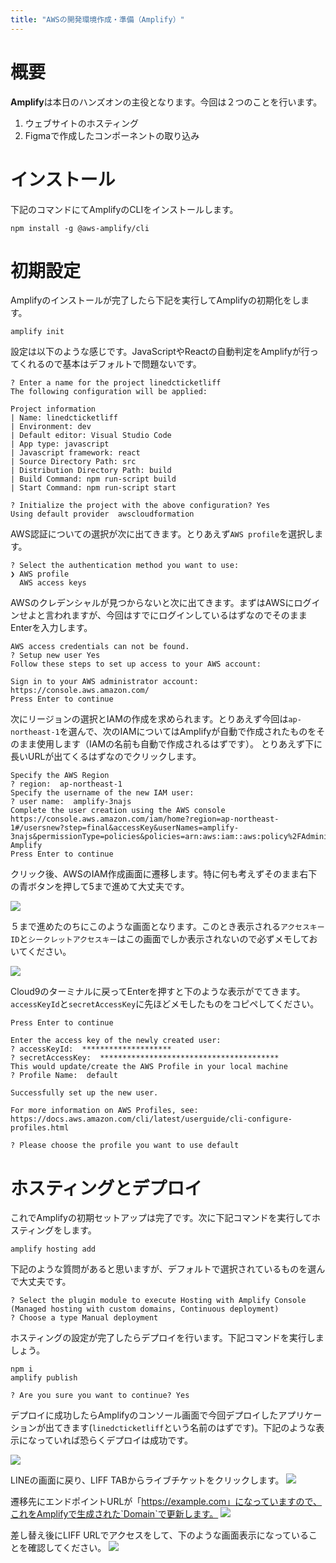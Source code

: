 ```yaml
---
title: "AWSの開発環境作成・準備（Amplify）"
---
```


# 概要

**Amplify**は本日のハンズオンの主役となります。今回は２つのことを行います。

1. ウェブサイトのホスティング
2. Figmaで作成したコンポーネントの取り込み

# インストール

下記のコマンドにてAmplifyのCLIをインストールします。

```
npm install -g @aws-amplify/cli
```

# 初期設定

Amplifyのインストールが完了したら下記を実行してAmplifyの初期化をします。

```
amplify init
```

設定は以下のような感じです。JavaScriptやReactの自動判定をAmplifyが行ってくれるので基本はデフォルトで問題ないです。

```
? Enter a name for the project linedcticketliff
The following configuration will be applied:

Project information
| Name: linedcticketliff
| Environment: dev
| Default editor: Visual Studio Code
| App type: javascript
| Javascript framework: react
| Source Directory Path: src
| Distribution Directory Path: build
| Build Command: npm run-script build
| Start Command: npm run-script start

? Initialize the project with the above configuration? Yes
Using default provider  awscloudformation
```

AWS認証についての選択が次に出てきます。とりあえず`AWS profile`を選択します。

```
? Select the authentication method you want to use: 
❯ AWS profile 
  AWS access keys 
```

AWSのクレデンシャルが見つからないと次に出てきます。まずはAWSにログインせよと言われますが、今回はすでにログインしているはずなのでそのままEnterを入力します。

```
AWS access credentials can not be found.
? Setup new user Yes
Follow these steps to set up access to your AWS account:

Sign in to your AWS administrator account:
https://console.aws.amazon.com/
Press Enter to continue
```

次にリージョンの選択とIAMの作成を求められます。とりあえず今回は`ap-northeast-1`を選んで、次のIAMについてはAmplifyが自動で作成されたものをそのまま使用します（IAMの名前も自動で作成されるはずです）。
とりあえず下に長いURLが出てくるはずなのでクリックします。

```
Specify the AWS Region
? region:  ap-northeast-1
Specify the username of the new IAM user:
? user name:  amplify-3najs
Complete the user creation using the AWS console
https://console.aws.amazon.com/iam/home?region=ap-northeast-1#/usersnew?step=final&accessKey&userNames=amplify-3najs&permissionType=policies&policies=arn:aws:iam::aws:policy%2FAdministratorAccess-Amplify
Press Enter to continue
```

クリック後、AWSのIAM作成画面に遷移します。特に何も考えずそのまま右下の青ボタンを押して5まで進めて大丈夫です。

![](https://storage.googleapis.com/zenn-user-upload/dd9d17fbc3af-20220208.png)

５まで進めたのちにこのような画面となります。このとき表示される`アクセスキーID`と`シークレットアクセスキー`はこの画面でしか表示されないので必ずメモしておいてください。

![](https://storage.googleapis.com/zenn-user-upload/46a0b029b541-20220208.png)

Cloud9のターミナルに戻ってEnterを押すと下のような表示がでてきます。`accessKeyId`と`secretAccessKey`に先ほどメモしたものをコピペしてください。

```
Press Enter to continue

Enter the access key of the newly created user:
? accessKeyId:  ********************
? secretAccessKey:  ****************************************
This would update/create the AWS Profile in your local machine
? Profile Name:  default

Successfully set up the new user.

For more information on AWS Profiles, see:
https://docs.aws.amazon.com/cli/latest/userguide/cli-configure-profiles.html

? Please choose the profile you want to use default
```

# ホスティングとデプロイ

これでAmplifyの初期セットアップは完了です。次に下記コマンドを実行してホスティングをします。

```
amplify hosting add
```

下記のような質問があると思いますが、デフォルトで選択されているものを選んで大丈夫です。

```
? Select the plugin module to execute Hosting with Amplify Console (Managed hosting with custom domains, Continuous deployment)
? Choose a type Manual deployment
```

ホスティングの設定が完了したらデプロイを行います。下記コマンドを実行しましょう。

```
npm i
amplify publish
```
```
? Are you sure you want to continue? Yes
```

デプロイに成功したらAmplifyのコンソール画面で今回デプロイしたアプリケーションが出てきます(`linedcticketliff`という名前のはずです)。下記のような表示になっていれば恐らくデプロイは成功です。

![](https://storage.googleapis.com/zenn-user-upload/fff99a5d624e-20220208.png)


LINEの画面に戻り、LIFF TABからライブチケットをクリックします。
![](https://storage.googleapis.com/zenn-user-upload/b9e1e8121963-20220213.png)

遷移先にエンドポイントURLが「https://example.com」になっていますので、これをAmplifyで生成された`Domain`で更新します。
![](https://storage.googleapis.com/zenn-user-upload/72b6a7a74d50-20220213.png)

差し替え後にLIFF URLでアクセスをして、下のような画面表示になっていることを確認してください。
![](https://storage.googleapis.com/zenn-user-upload/9f3f62c09cad-20220208.jpg)
